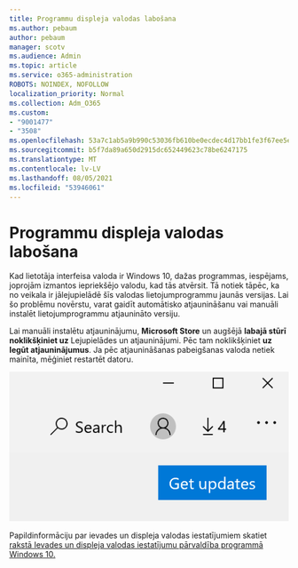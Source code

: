 ```yaml
---
title: Programmu displeja valodas labošana
ms.author: pebaum
author: pebaum
manager: scotv
ms.audience: Admin
ms.topic: article
ms.service: o365-administration
ROBOTS: NOINDEX, NOFOLLOW
localization_priority: Normal
ms.collection: Adm_O365
ms.custom:
- "9001477"
- "3508"
ms.openlocfilehash: 53a7c1ab5a9b990c53036fb610be0ecdec4d17bb1fe3f67ee5e6e2e0028cb55d
ms.sourcegitcommit: b5f7da89a650d2915dc652449623c78be6247175
ms.translationtype: MT
ms.contentlocale: lv-LV
ms.lasthandoff: 08/05/2021
ms.locfileid: "53946061"
---
```

# <a name="fix-the-display-language-of-apps"></a>Programmu displeja valodas labošana

Kad lietotāja interfeisa valoda ir Windows 10, dažas programmas, iespējams, joprojām izmantos iepriekšējo valodu, kad tās atvērsit. Tā notiek tāpēc, ka no veikala ir jālejupielādē šīs valodas lietojumprogrammu jaunās versijas. Lai šo problēmu novērstu, varat gaidīt automātisko atjaunināšanu vai manuāli instalēt lietojumprogrammu atjaunināto versiju.

Lai manuāli instalētu atjauninājumu, **Microsoft Store** un augšējā **labajā stūrī noklikšķiniet uz** Lejupielādes un atjauninājumi. Pēc tam noklikšķiniet **uz Iegūt atjauninājumus**. Ja pēc atjaunināšanas pabeigšanas valoda netiek mainīta, mēģiniet restartēt datoru.

![Iegūstiet atjauninājumus.](media/get-updates.png)

Papildinformāciju par ievades un displeja valodas iestatījumiem skatiet [rakstā Ievades un displeja valodas iestatījumu pārvaldība programmā Windows 10.](https://support.microsoft.com/help/4027670/windows-10-add-and-switch-input-and-display-language-preferences)

